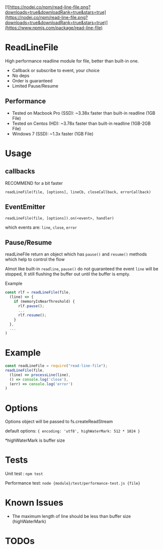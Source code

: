 [![https://nodei.co/npm/read-line-file.png?downloads=true&downloadRank=true&stars=true](https://nodei.co/npm/read-line-file.png?downloads=true&downloadRank=true&stars=true)](https://www.npmjs.com/package/read-line-file)


# ReadLineFile

High performance readline module for file, better than built-in one.

- Callback or subscribe to event, your choice
- No deps
- Order is guaranteed
- Limited Pause/Resume

## Performance

- Tested on Macbook Pro (SSD): ~3.38x faster than built-in readline (1GB File)
- Tested on Centos (HD): ~3.78x faster than built-in readline (1GB-2GB File)
- Windows 7 (SSD): ~1.3x faster (1GB File)

# Usage
## callbacks

RECOMMEND for a bit faster

`readLineFile(file, [options], lineCb, closeCallback, errorCallback)`

## EventEmitter

`readLineFile(file, [options]).on(<event>, handler)`

which events are: `line`, `close`, `error`

## Pause/Resume

readLineFile return an object which has `pause()` and `resume()` methods which help to control the flow

Almot like built-in `readline`, `pause()` do not guaranteed the event `line` will be stopped, It still flushing the buffer out until the buffer is empty.

Example

```javascript
const rlf = readLineFile(file,
  (line) => {
    if (memoryIsNearThreshold) {
      rlf.pause();
      ...
      rlf.resume();
    }
  },
  ...
)
```

# Example

```javascript
const readLineFile = require("read-line-file");
readLineFile(file,
  (line) => processLine(line),
  () => console.log('close'),
  (err) => console.log('error')
)
```

# Options

Options object will be passed to fs.createReadStream

default options: `{ encoding: 'utf8', highWaterMark: 512 * 1024 }`

*highWaterMark is buffer size

# Tests

Unit test : `npm test`

Performance test: `node {module}/test/performance-test.js {file}`

# Known Issues

- The maximum length of line should be less than buffer size (highWaterMark)

# TODOs

